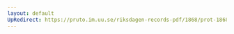 ```yaml
---
layout: default
UpRedirect: https://pruto.im.uu.se/riksdagen-records-pdf/1868/prot-1868--fk--515/prot-1868--fk--515_019.pdf
---
```


